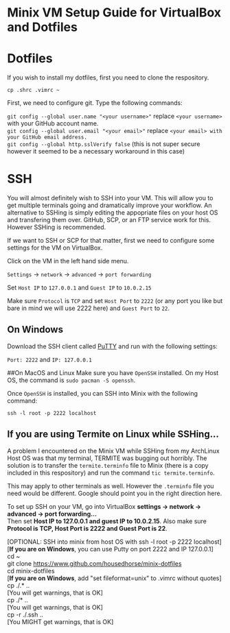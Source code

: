 # Minix VM Setup Guide for VirtualBox and Dotfiles

# Dotfiles
If you wish to install my dotfiles, first you need to clone the respository.

`cp .shrc .vimrc ~`

First, we need to configure git. Type the following commands:

`git config --global user.name "<your username>"` replace `<your username>` with your GitHub account name.\
`git config --global user.email "<your email>"` replace `<your email> with your GitHub email address.`\
`git config --global http.sslVerify false` (this is not super secure however it seemed to be a necessary workaround in this case)

# SSH
You will almost definitely wish to SSH into your VM. This will allow you to get multiple terminals going and dramatically improve
your workflow. An alternative to SSHing is simply editing the appopriate files on your host OS and transfering them over. GitHub, SCP,
or an FTP service work for this. However SSHing is recommended.

If we want to SSH or SCP for that matter, first we need to configure some settings for the VM on VirtualBox.

Click on the VM in the left hand side menu.

`Settings` -> `network` -> `advanced` -> `port forwarding`

Set `Host IP` to `127.0.0.1` and `Guest IP` to `10.0.2.15`

Make sure `Protocol` is `TCP` and set `Host Port` to `2222` (or any port you like but bare in mind we will use 2222 here)
and `Guest Port` to `22`.

## On Windows
Download the SSH client called [PuTTY](https://www.putty.org/) and run with the following settings:

`Port: 2222` and `IP: 127.0.0.1`

##On MacOS and Linux
Make sure you have `OpenSSH` installed. On my Host OS, the command is `sudo pacman -S openssh`.

Once `OpenSSH` is installed, you can SSH into Minix with the following command:

`ssh -l root -p 2222 localhost`

## If you are using Termite on Linux while SSHing...
A problem I encountered on the Minix VM while SSHing from my ArchLinux Host OS was that my terminal,
TERMITE was bugging out horribly. The solution is to transfer the `termite.terminfo` file to Minix
(there is a copy included in this respository) and run the command `tic termite.terminfo`.

This may apply to other terminals as well. However the `.terminfo` file you need would be different.
Google should point you in the right direction here.

  To set up SSH on your VM, go into VirtualBox <b>settings -&gt; network -&gt;
  advanced -&gt; port forwarding...</b><br/> Then set <b>Host IP to 127.0.0.1 and guest IP
  to 10.0.2.15</b>. Also make sure <b>Protocol is TCP, Host Port is 2222 and
  Guest Port is 22</b>.

  [OPTIONAL: SSH into minix from host OS with ssh -l root -p 2222 localhost]<br/>
  [<b>If you are on Windows</b>, you can use Putty on port 2222 and IP 127.0.0.1]<br/>
  cd ~<br/>
  git clone https://www.github.com/housedhorse/minix-dotfiles<br/>
  cd minix-dotfiles<br/>
  [<b>If you are on Windows</b>, add "set fileformat=unix" to .vimrc without quotes]<br/>
  cp ./.&#42; ..<br/>
  [You will get warnings, that is OK]<br/>
  cp ./&#42; ..<br/>
  [You will get warnings, that is OK]<br/>
  cp -r ./.ssh ..<br/>
  [You MIGHT get warnings, that is OK]
